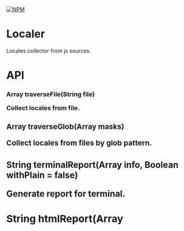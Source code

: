 [![NPM](https://nodei.co/npm/localer.png?downloads=true&downloadRank=true&stars=true)](https://nodei.co/npm/localer/)

# Localer
Locales collector from js sources.

# API

### Array<Object> traverseFile(String file)

Collect locales from file.

### Array<Object> traverseGlob(Array<String> masks)

Collect locales from files by glob pattern.

### String terminalReport(Array<Object> info, Boolean withPlain = false)

Generate report for terminal.

### String htmlReport(Array<Object> info, Boolean withPlain = false)

Generate report as html.

### diff(Array<Object> info, String pathToJson)

Show difference info.

# Global usage

```
localer [...glob patterns] [--html to generate html] [--plain to show list of locales at the end] [--compare [path to file] to show difference]
```